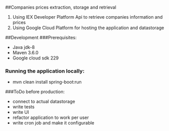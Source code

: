 ##Companies prices extraction, storage and retrieval

 1. Using IEX Developer Platform Api 
 to retrieve companies information and prices
 2. Using Google Cloud Platform for hosting the application
 and datastorage
 
 ##Development
 ###Prerequisites:
 - Java jdk-8
 - Maven 3.6.0
 - Google cloud sdk 229
 ### Running the application locally:
 - mvn clean install spring-boot:run
 
 ###ToDo before production:
 
 - connect to actual datastorage
 - write tests
 - write UI
 - refactor application to work per user
 - write cron job and make it configurable
 